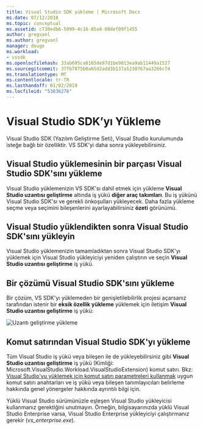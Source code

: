 ```yaml
---
title: Visual Studio SDK yükleme | Microsoft Docs
ms.date: 07/12/2018
ms.topic: conceptual
ms.assetid: c730edb6-5099-4c16-85a8-08def09f1455
author: gregvanl
ms.author: gregvanl
manager: douge
ms.workload:
- vssdk
ms.openlocfilehash: 33ab695ca8165de97d1be9813ea9ab11449a1527
ms.sourcegitcommit: 37fb7075b0a65d2add3b137a5230767aa3266c74
ms.translationtype: MT
ms.contentlocale: tr-TR
ms.lasthandoff: 01/02/2019
ms.locfileid: "53836276"
---
```

# <a name="install-the-visual-studio-sdk"></a>Visual Studio SDK’yı Yükleme

Visual Studio SDK (Yazılım Geliştirme Seti), Visual Studio kurulumunda isteğe bağlı bir özelliktir. VS SDK'yi daha sonra yükleyebilirsiniz.  
  
## <a name="install-the-visual-studio-sdk-as-part-of-a-visual-studio-installation"></a>Visual Studio yüklemesinin bir parçası Visual Studio SDK'sını yükleme

Visual Studio yüklemenizin VS SDK'sı dahil etmek için yükleme **Visual Studio uzantısı geliştirme** altında iş yükü **diğer araç takımları**. Bu iş yükünü Visual Studio SDK'sı ve gerekli önkoşulları yükleyecek. Daha fazla yükleme seçme veya seçimini bileşenlerini ayarlayabilirsiniz **özeti** görünümü.
  
## <a name="install-the-visual-studio-sdk-after-installing-visual-studio"></a>Visual Studio yüklendikten sonra Visual Studio SDK'sını yükleyin

Visual Studio yüklemenizin tamamladıktan sonra Visual Studio SDK'yı yüklemek için Visual Studio yükleyiciyi yeniden çalıştırın ve seçin **Visual Studio uzantısı geliştirme** iş yükü.  
  
## <a name="install-the-visual-studio-sdk-from-a-solution"></a>Bir çözümü Visual Studio SDK'sını yükleme

Bir çözüm, VS SDK'yı yüklemeden bir genişletilebilirlik projesi açarsanız tarafından istenir bir **eksik özellik yükleme** yüklemek için iletişim **Visual Studio uzantısı geliştirme** iş yükü:

![Uzantı geliştirme yükleme](../extensibility/media/install-extension-development.png "yükleme uzantısı geliştirme")  
  
## <a name="install-the-visual-studio-sdk-from-the-command-line"></a>Komut satırından Visual Studio SDK'yı yükleme

Tüm Visual Studio iş yükü veya bileşen ile de yükleyebilirsiniz gibi **Visual Studio uzantısı geliştirme** iş yükü (Kimliği: Microsoft.VisualStudio.Workload.VisualStudioExtension) komut satırı. Bkz: [Visual Studio'yu yüklemek için komut satırı parametreleri kullanmak](../install/use-command-line-parameters-to-install-visual-studio.md) uygun komut satırı anahtarları ve iş yükü veya bileşen tanımlayıcıları belirleme hakkında genel yönergeler hakkında ayrıntılı bilgi için.
  
Yüklü Visual Studio sürümünüzle eşleşen Visual Studio yükleyicisi kullanmanız gerektiğini unutmayın. Örneğin, bilgisayarınızda yüklü Visual Studio Enterprise varsa, Visual Studio Enterprise yükleyiciyi çalıştırmanız gerekir (*vs_enterprise.exe*).